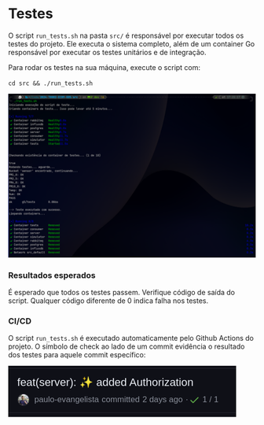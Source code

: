 # Testes

O script `run_tests.sh` na pasta `src/` é responsável por executar todos os testes do projeto. Ele executa o sistema completo, além de um container Go responsável por executar os testes unitários e de integração.

Para rodar os testes na sua máquina, execute o script com:

`cd src && ./run_tests.sh`

![commit](img/tests.png)

### Resultados esperados

É esperado que todos os testes passem. Verifique código de saída do script. Qualquer código diferente de 0 indica falha nos testes.

### CI/CD

O script `run_tests.sh` é executado automaticamente pelo Github Actions do projeto. O símbolo de check ao lado de um commit evidência o resultado dos testes para aquele commit específico:

![tests](img/commit.png)
